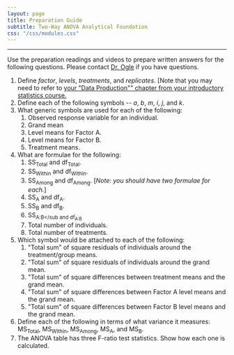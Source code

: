 ```yaml
---
layout: page
title: Preparation Guide
subtitle: Two-Way ANOVA Analytical Foundation
css: "/css/modules.css"
---
```


----

<div class="alert alert-warning">
Use the preparation readings and videos to prepare written answers for the following questions. Please contact <a href="mailto:dogle@northland.edu">Dr. Ogle</a> if you have questions.
</div>

1. Define *factor*, *levels*, *treatments*, and *replicates*. [Note that you may need to refer to [your "Data Production"" chapter from your introductory statistics course.](http://derekogle.com/NCMTH107/modules/DataProduction.html)
1. Define each of the following symbols -- *a*, *b*, *m*, *i*, *j*, and *k*.
1. What generic symbols are used for each of the following:
    1. Observed response variable for an individual.
    1. Grand mean
    1. Level means for Factor A.
    1. Level means for Factor B.
    1. Treatment means.
1. What are formulae for the following:
    1. SS<sub>Total</sub> and df<sub>Total</sub>.
    1. SS<sub>Within</sub> and df<sub>Within</sub>.
    1. SS<sub>Among</sub> and df<sub>Among</sub>. [*Note: you should have two formulae for each.*]
    1. SS<sub>A</sub> and df<sub>A</sub>.
    1. SS<sub>B</sub> and df<sub>B</sub>.
    1. SS<sub>A:B</sub and df<sub>A:B</sub>
    1. Total number of individuals.
    1. Total number of treatments.
1. Which symbol would be attached to each of the following:
    1. "Total sum" of square residuals of individuals around the treatment/group means.
    1. "Total sum" of square residuals of individuals around the grand mean.
    1. "Total sum" of square differences between treatment means and the grand mean.
    1. "Total sum" of square differences between Factor A level means and the grand mean.
    1. "Total sum" of square differences between Factor B level means and the grand mean.
1. Define each of the following in terms of what variance it measures: MS<sub>Total</sub>, MS<sub>Within</sub>, MS<sub>Among</sub>, MS<sub>A</sub>, and MS<sub>B</sub>.
1. The ANOVA table has three F-ratio test statistics. Show how each one is calculated.
